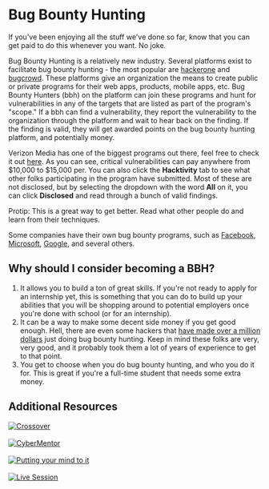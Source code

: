 # Bug Bounty Hunting

If you've been enjoying all the stuff we've done so far, know that you can get paid to do this whenever you want. No joke.

Bug Bounty Hunting is a relatively new industry. Several platforms exist to facilitate bug bounty hunting - the most popular are [hackerone](https://www.hackerone.com/) and [bugcrowd](https://www.bugcrowd.com/). These platforms give an organization the means to create public or private programs for their web apps, products, mobile apps, etc. Bug Bounty Hunters (bbh) on the platform can join these programs and hunt for vulnerabilities in any of the targets that are listed as part of the program's "scope." If a bbh can find a vulnerability, they report the vulnerability to the organization through the platform and wait to hear back on the finding. If the finding is valid, they will get awarded points on the bug bounty hunting platform, and potentially money.

Verizon Media has one of the biggest programs out there, feel free to check it out [here](https://hackerone.com/verizonmedia?type=team). As you can see, critical vulnerabilities can pay anywhere from $10,000 to $15,000 per. You can also click the **Hacktivity** tab to see what other folks participating in the program have submitted. Most of these are not disclosed, but by selecting the dropdown with the word **All** on it, you can click **Disclosed** and read through a bunch of valid findings.

Protip: This is a great way to get better. Read what other people do and learn from their techniques.

Some companies have their own bug bounty programs, such as [Facebook](https://www.facebook.com/whitehat), [Microsoft](https://www.microsoft.com/en-us/msrc/bounty), [Google](https://www.google.com/about/appsecurity/reward-program/), and several others.

## Why should I consider becoming a BBH?
1. It allows you to build a ton of great skills. If you're not ready to apply for an internship yet, this is something that you can do to build up your abilities that you will be shopping around to potential employers once you're done with school (or for an internship).
2. It can be a way to make some decent side money if you get good enough. Hell, there are even some hackers that [have made over a million dollars](https://www.infosecurity-magazine.com/news/hacker-earns-2m-in-bug-bounties/) just doing bug bounty hunting. Keep in mind these folks are very, very good, and it probably took them a lot of years of experience to get to that point.
3. You get to choose when you do bug bounty hunting, and who you do it for. This is great if you're a full-time student that needs some extra money.

## Additional Resources

[![Crossover](https://img.youtube.com/vi/HbcY1HQtLms/0.jpg)](https://youtu.be/HbcY1HQtLms)
<br/><br/>
[![CyberMentor](https://img.youtube.com/vi/qlK174d_uu8/0.jpg)](https://youtu.be/qlK174d_uu8)
<br/><br/>
[![Putting your mind to it](https://img.youtube.com/vi/-PkK9DP5nec/0.jpg)](https://youtu.be/-PkK9DP5nec)
<br/><br/>
[![Live Session](https://img.youtube.com/vi/nPK0x3jU4wQ/0.jpg)](https://youtu.be/nPK0x3jU4wQ)
<br/><br/>